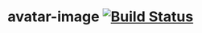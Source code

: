 # avatar-image [![Build Status](https://travis-ci.com/PrecisionNutrition/avatar-image.svg?token=Y8mfZMTrTcJd8Mz5UCHm&branch=master)](https://travis-ci.com/PrecisionNutrition/avatar-image)

